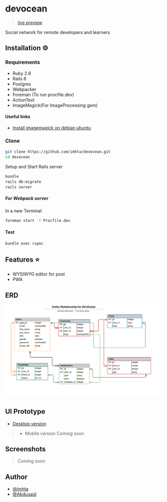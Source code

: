 # devocean
> [live preview](https://dev-ocean.herokuapp.com/)

Social network for remote developers and learners
## Installation ⚙
### Requirements
- Ruby 2.6
- Rails 6
- Postgres
- Webpacker
- Foreman (To run procfile.dev)
- ActionText
- ImageMagick(For ImageProcessing gem)
#### Useful links
- [Install imagemagick on debian ubuntu](https://www.tecmint.com/install-imagemagick-on-debian-ubuntu/)
### Clone
```bash
git clone https://github.com/imhta/devocean.git
cd devocean
```
Setup and Start Rails server
```bash
bundle
rails db:migrate
rails server
```
##### For Webpack server
In a new Terminal 
```bash
foreman start -f Procfile.dev
```
#### Test
```bash
bundle exec rspec
```
## Features :star: 
- WYSIWYG editor for post
- PWA
## ERD
<img src="docs/_Entity Relationship for DevOcean .png">

## UI Prototype
- [Desktop version](https://www.figma.com/file/Q38p6nGQa7ILmiYCY7HyXE/Devocean?node-id=2%3A32)

> - Mobile version Coming soon 

## Screenshots
> Coming soon

## Author
- [@imhta](https://github.com/imhta)
- [@Abdusaid](https://github.com/Abdusaid10)
